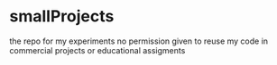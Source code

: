 # smallProjects
the repo for my experiments
no permission given to reuse my code in commercial projects or educational assigments
